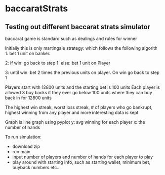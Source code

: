 # baccaratStrats
Testing out different baccarat strats simulator
-
baccarat game is standard such as dealings and rules for winner


Initially this is only martingale strategy: which follows the following algorith
1: bet 1 unit on banker.

2: if win: go back to step 1. else: bet 1 unit on Player

3: until win: bet 2 times the previous units on player. On win go back to step 1


Players start with 12800 units and the starting bet is 100 units
Each player is allowed 3 buy backs if they ever go below 100 units where they can buy back in for 12800 units

The highest win streak, worst loss streak, # of players who go bankrupt, highest winning from any player and more interesting data is kept


Graph is line graph using pyplot
y: avg winning for each player 
x: the number of hands 

To run simulation:
- download zip
- run main
- input number of players and number of hands for each player to play
- play around with starting info, such as starting wallet, minimum bet, buyback numbers etc...
